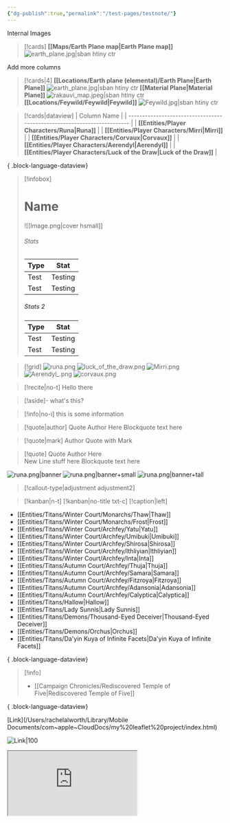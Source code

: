 ```yaml
---
{"dg-publish":true,"permalink":"/test-pages/testnote/"}
---
```


Internal Images
> [!cards]
> **[[Maps/Earth Plane map\|Earth Plane map]]**
>  ![earth_plane.jpg|sban htiny ctr](/img/user/Images/Maps/earth_plane.jpg)

Add more columns
> [!cards|4]
> **[[Locations/Earth plane (elemental)/Earth Plane\|Earth Plane]]**
> ![earth_plane.jpg|sban htiny ctr](/img/user/Images/Maps/earth_plane.jpg)
> **[[Material Plane\|Material Plane]]**
> ![rakauvi_map.jpeg|sban htiny ctr](/img/user/Images/Maps/rakauvi_map.jpeg)
> **[[Locations/Feywild/Feywild\|Feywild]]**
> ![Feywild.jpg|sban htiny ctr](/img/user/Images/Maps/Feywild.jpg)

> [!cards|dataview]
>  | Column Name                                                              |
> | ------------------------------------------------------------------------ |
> | **[[Entities/Player Characters/Runa\|Runa]]**                         |
> | **[[Entities/Player Characters/Mirri\|Mirri]]**                       |
> | **[[Entities/Player Characters/Corvaux\|Corvaux]]**                   |
> | **[[Entities/Player Characters/Aerendyl\|Aerendyl]]**                 |
> | **[[Entities/Player Characters/Luck of the Draw\|Luck of the Draw]]** |
> 
{ .block-language-dataview}


> [!infobox]
> # Name
> ![[Image.png\|cover hsmall]]
> ###### Stats
> | Type |  Stat |
> | ---- | ---- |
> | Test | Testing |
> | Test | Testing |
> 
> ##### Stats 2
> | Type | Stat |
> | ---- | ---- |
> | Test | Testing |
> | Test | Testing |


> [!grid]
> ![runa.png](/img/user/Images/Creatures/runa.png)
> ![luck_of_the_draw.png](/img/user/Images/Creatures/luck_of_the_draw.png)
> ![Mirri.png](/img/user/Images/Maps/Mirri.png)
> ![Aerendyl_.png](/img/user/Images/Creatures/Aerendyl_.png)
> ![corvaux.png](/img/user/Images/Creatures/corvaux.png)

> [!recite|no-t]
> Hello there

> [!aside]-
> what's this?

> [!info|no-i]
> this is some information

> [!quote|author] Quote Author Here
> Blockquote text here

> [!quote|mark] Author
> Quote with Mark

> [!quote] Quote Author Here <br>New Line stuff here
> Blockquote text here


![runa.png|banner](/img/user/Images/Creatures/runa.png)
![runa.png|banner+small](/img/user/Images/Creatures/runa.png)
![runa.png|banner+tall](/img/user/Images/Creatures/runa.png)

> [!callout-type|adjustment adjustment2]

> [!kanban|n-t]
> [!kanban|no-title txt-c]
> [!caption|left]

- [[Entities/Titans/Winter Court/Monarchs/Thaw\|Thaw]]
- [[Entities/Titans/Winter Court/Monarchs/Frost\|Frost]]
- [[Entities/Titans/Winter Court/Archfey/Yatu\|Yatu]]
- [[Entities/Titans/Winter Court/Archfey/Umibuki\|Umibuki]]
- [[Entities/Titans/Winter Court/Archfey/Shirosa\|Shirosa]]
- [[Entities/Titans/Winter Court/Archfey/Ithliyian\|Ithliyian]]
- [[Entities/Titans/Winter Court/Archfey/Inta\|Inta]]
- [[Entities/Titans/Autumn Court/Archfey/Thuja\|Thuja]]
- [[Entities/Titans/Autumn Court/Archfey/Samara\|Samara]]
- [[Entities/Titans/Autumn Court/Archfey/Fitzroya\|Fitzroya]]
- [[Entities/Titans/Autumn Court/Archfey/Adansonia\|Adansonia]]
- [[Entities/Titans/Autumn Court/Archfey/Calyptica\|Calyptica]]
- [[Entities/Titans/Hallow\|Hallow]]
- [[Entities/Titans/Lady Sunnis\|Lady Sunnis]]
- [[Entities/Titans/Demons/Thousand-Eyed Deceiver\|Thousand-Eyed Deceiver]]
- [[Entities/Titans/Demons/Orchus\|Orchus]]
- [[Entities/Titans/Da'yin Kuya of Infinite Facets\|Da'yin Kuya of Infinite Facets]]

{ .block-language-dataview}


> [!info]
>  - [[Campaign Chronicles/Rediscovered Temple of Five\|Rediscovered Temple of Five]]
> 
{ .block-language-dataview}

[Link](/Users/rachelalworth/Library/Mobile Documents/com~apple~CloudDocs/my%20leaflet%20project/index.html)

![Link|100](https://ruetooo.github.io/leaflet-map-simple/)

<iframe src="https://ruetooo.github.io/leaflet-map-simple/"></iframe>

<div id="map"></div>